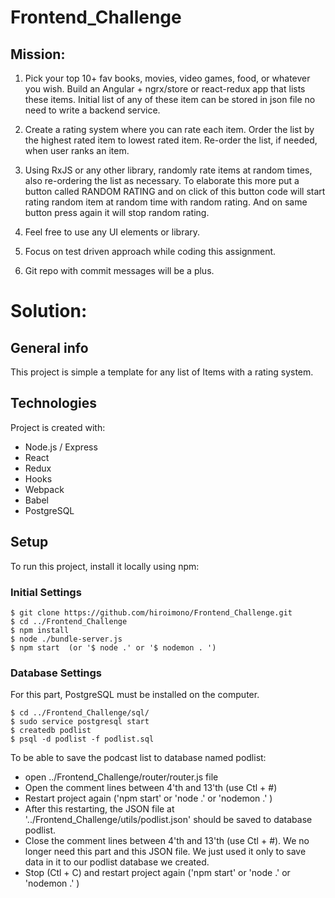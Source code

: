 # Frontend_Challenge
## Mission:

1. Pick your top 10+ fav books, movies, video games, food, or whatever you
wish. Build an Angular + ngrx/store or react-redux app that lists these
items. Initial list of any of these item can be stored in json file no
need to write a backend service.

2. Create a rating system where you can rate each item. Order the list by
the highest rated item to lowest rated item. Re-order the list, if needed,
when user ranks an item.

3. Using RxJS or any other library, randomly rate items at random times,
also re-ordering the list as necessary. To elaborate this more put a
button called RANDOM RATING and on click of this button code will start
rating random item at random time with random rating. And on same button
press again it will stop random rating.

4. Feel free to use any UI elements or library.

5. Focus on test driven approach while coding this assignment.

6. Git repo with commit messages will be a plus.


# Solution:

## General info
This project is simple a template for any list of Items with a rating system.

## Technologies
Project is created with:
* Node.js / Express
* React
* Redux
* Hooks
* Webpack
* Babel
* PostgreSQL

## Setup
To run this project, install it locally using npm:

### Initial Settings
```
$ git clone https://github.com/hiroimono/Frontend_Challenge.git
$ cd ../Frontend_Challenge
$ npm install
$ node ./bundle-server.js
$ npm start  (or '$ node .' or '$ nodemon . ')
```
### Database Settings
For this part, PostgreSQL must be installed on the computer.
```
$ cd ../Frontend_Challenge/sql/
$ sudo service postgresql start
$ createdb podlist
$ psql -d podlist -f podlist.sql

```

To be able to save the podcast list to database named podlist:
* open ../Frontend_Challenge/router/router.js file
* Open the comment lines between 4'th and 13'th (use Ctl + #)
* Restart project again ('npm start' or 'node .' or 'nodemon .' )
* After this restarting, the JSON file at '../Frontend_Challenge/utils/podlist.json' should be saved to database podlist.
* Close the comment lines between 4'th and 13'th (use Ctl + #). We no longer need this part and this JSON file. We just used it only to save data in it to our podlist database we created.
* Stop (Ctl + C) and restart project again ('npm start' or 'node .' or 'nodemon .' )
